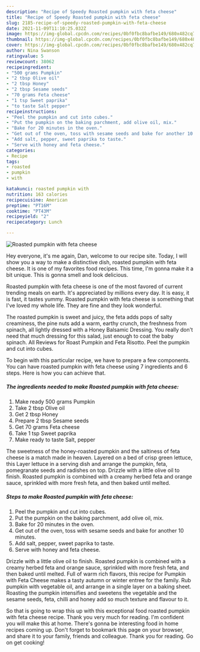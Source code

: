 ```yaml
---
description: "Recipe of Speedy Roasted pumpkin with feta cheese"
title: "Recipe of Speedy Roasted pumpkin with feta cheese"
slug: 2185-recipe-of-speedy-roasted-pumpkin-with-feta-cheese
date: 2021-11-09T11:10:25.032Z
image: https://img-global.cpcdn.com/recipes/0bf0fbc8bafbe149/680x482cq70/roasted-pumpkin-with-feta-cheese-recipe-main-photo.jpg
thumbnail: https://img-global.cpcdn.com/recipes/0bf0fbc8bafbe149/680x482cq70/roasted-pumpkin-with-feta-cheese-recipe-main-photo.jpg
cover: https://img-global.cpcdn.com/recipes/0bf0fbc8bafbe149/680x482cq70/roasted-pumpkin-with-feta-cheese-recipe-main-photo.jpg
author: Nina Swanson
ratingvalue: 5
reviewcount: 38062
recipeingredient:
- "500 grams Pumpkin"
- "2 tbsp Olive oil"
- "2 tbsp Honey"
- "2 tbsp Sesame seeds"
- "70 grams Feta cheese"
- "1 tsp Sweet paprika"
- "to taste Salt pepper"
recipeinstructions:
- "Peel the pumpkin and cut into cubes."
- "Put the pumpkin on the baking parchment, add olive oil, mix."
- "Bake for 20 minutes in the oven."
- "Get out of the oven, toss with sesame seeds and bake for another 10 minutes."
- "Add salt, pepper, sweet paprika to taste."
- "Serve with honey and feta cheese."
categories:
- Recipe
tags:
- roasted
- pumpkin
- with

katakunci: roasted pumpkin with 
nutrition: 163 calories
recipecuisine: American
preptime: "PT16M"
cooktime: "PT43M"
recipeyield: "2"
recipecategory: Lunch

---
```



![Roasted pumpkin with feta cheese](https://img-global.cpcdn.com/recipes/0bf0fbc8bafbe149/680x482cq70/roasted-pumpkin-with-feta-cheese-recipe-main-photo.jpg)

Hey everyone, it's me again, Dan, welcome to our recipe site. Today, I will show you a way to make a distinctive dish, roasted pumpkin with feta cheese. It is one of my favorites food recipes. This time, I'm gonna make it a bit unique. This is gonna smell and look delicious.

Roasted pumpkin with feta cheese is one of the most favored of current trending meals on earth. It's appreciated by millions every day. It is easy, it is fast, it tastes yummy. Roasted pumpkin with feta cheese is something that I've loved my whole life. They are fine and they look wonderful.

The roasted pumpkin is sweet and juicy, the feta adds pops of salty creaminess, the pine nuts add a warm, earthy crunch, the freshness from spinach, all lightly dressed with a Honey Balsamic Dressing. You really don't need that much dressing for this salad, just enough to coat the baby spinach. All Reviews for Roast Pumpkin and Feta Risotto. Peel the pumpkin and cut into cubes.


To begin with this particular recipe, we have to prepare a few components. You can have roasted pumpkin with feta cheese using 7 ingredients and 6 steps. Here is how you can achieve that.

<!--inarticleads1-->

##### The ingredients needed to make Roasted pumpkin with feta cheese:

1. Make ready 500 grams Pumpkin
1. Take 2 tbsp Olive oil
1. Get 2 tbsp Honey
1. Prepare 2 tbsp Sesame seeds
1. Get 70 grams Feta cheese
1. Take 1 tsp Sweet paprika
1. Make ready to taste Salt, pepper


The sweetness of the honey-roasted pumpkin and the saltiness of feta cheese is a match made in heaven. Layered on a bed of crisp green lettuce, this Layer lettuce in a serving dish and arrange the pumpkin, feta, pomegranate seeds and radishes on top. Drizzle with a little olive oil to finish. Roasted pumpkin is combined with a creamy herbed feta and orange sauce, sprinkled with more fresh feta, and then baked until melted. 

<!--inarticleads2-->

##### Steps to make Roasted pumpkin with feta cheese:

1. Peel the pumpkin and cut into cubes.
1. Put the pumpkin on the baking parchment, add olive oil, mix.
1. Bake for 20 minutes in the oven.
1. Get out of the oven, toss with sesame seeds and bake for another 10 minutes.
1. Add salt, pepper, sweet paprika to taste.
1. Serve with honey and feta cheese.


Drizzle with a little olive oil to finish. Roasted pumpkin is combined with a creamy herbed feta and orange sauce, sprinkled with more fresh feta, and then baked until melted. Full of warm rich flavors, this recipe for Pumpkin with Feta Cheese makes a tasty autumn or winter entree for the family. Rub pumpkin with vegetable oil, and arrange in a single layer on a baking sheet. Roasting the pumpkin intensifies and sweetens the vegetable and the sesame seeds, feta, chilli and honey add so much texture and flavour to it. 

So that is going to wrap this up with this exceptional food roasted pumpkin with feta cheese recipe. Thank you very much for reading. I'm confident you will make this at home. There's gonna be interesting food in home recipes coming up. Don't forget to bookmark this page on your browser, and share it to your family, friends and colleague. Thank you for reading. Go on get cooking!

